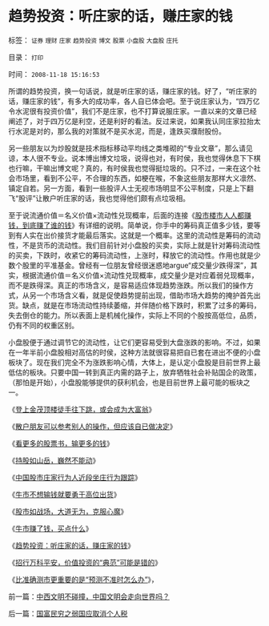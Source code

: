 # 趋势投资：听庄家的话，赚庄家的钱

标签： `证券` `理财` `庄家` `趋势投资` `博文` `股票` `小盘股` `大盘股` `庄托` 

目录： `打印`

时间： `2008-11-18 15:16:53`

所谓的趋势投资，换一句话说，就是听庄家的话，赚庄家的钱。好了，“听庄家的话，赚庄家的钱”，有多大的成功率，各人自已体会吧。至于说庄家认为，“四万亿令水泥很有投资价值”，我们不是庄家，也不打算说服庄家。一直以来的文章已经阐述了，对于四万亿是利空，还是利好的看法。反过来说，如果我认同庄家拉抬太行水泥是对的，那么我的对策就不是买水泥，而是，逢跌买濮耐股份。

另一些朋友以为炒股就是技术指标移动平均线之类堆砌的“专业文章”，那么请见谅，本人很不专业。说本博出博文垃圾，说得也对，有时侯，我也觉得休息下下棋也行嘛，干嘛出博文呢？真的，有时侯我也觉得挺垃圾的。只不过，一来在这个社会市场里，看到不公平，不合理的东西，如梗在喉，不象这些朋友那样大义凛然、镇定自若。另一方面，看到一些股评人士无视市场明显不公平制度，只是上下翻飞“股评”让散户听庄家的话，我也觉得他们颇有点垃圾相。

至于说流通价值＝名义价值×流动性兑现概率，后面的连接《[股市楼市人人都赚钱，到底赚了谁的钱](../../../2007/9/21/股市楼市人人都赚钱，到底赚了谁的钱.md)》有详细的说明。简单说，你手中的筹码真正值多少钱，要等到有人实在出价接货才能最后落实。这就是一个概率。这里的流动性是筹码的流动性，不是货币的流动性。我们目前针对小盘股的买卖，实际上就是针对筹码流动性的买卖，下跌时，收紧它的筹码流动性，上涨时，释放它的流动性。作用也就是少数个股里的平准基金。曾经有一位朋友曾经很迷惑地argue“成交量少跌得深”，其实，根据流通价值＝名义价值×流动性兑现概率，成交量少是对应着弱兑现概率，而不是跌得深。真正的市场含义，是容易适应体现趋势涨跌。所以我们的操作方式，从另一个市场含义看，就是促使趋势提前出现，借助市场大趋势的掩护首先出货。缺点，就是在市场流动性持续萎缩，并伴随价格下跌时，积累了过多的筹码，失去倒仓的能力。所以表面上是机械化操作，实际上不同的个股按高低位，品质，仍有不同的权重区别。

小盘股便于通过调节它的流动性，让它们更容易受到大盘涨跌的影响。不过，如果在一年半前小盘股相对高估的时侯，这种方法就很容易把自已套在进出不便的小盘板块了。现在我们完全不为涨跌影响心情，大体上，是认定小盘股是目前世界上最低估的板块。只要中国一转到真正内需的路子上，放弃牺牲社会补贴国企的政策，（那怕是开始），小盘股能够提供的获利机会，也是目前世界上最可能的板块之一。

《[登上金茂顶楼徒手往下跳，或会成为大富翁](../../../2007/9/6/登上金茂顶楼徒手往下跳，或会成为大富翁，绝不骗您.md)》

《[散户朋友可以参考别人的操作，但应该自已做决定](../../../2007/9/6/散户朋友可以参考别人的操作，但应该自已做决定.md)》

《[看更多的股票书，输更多的钱](../../../2007/8/31/看更多的股票书，输更多的钱.md)》

《[持股如山岳，巍然不能动](../../../2007/8/30/持股如山岳，巍然不能动.md)》

《[中国股市庄家行为人近段坐庄行为跟踪](../../../2007/9/16/中国股市庄家行为人近段坐庄行为跟踪.md)》

《[牛市不想输钱就要勇于高位出货](../../../2007/10/23/牛市不想输钱就要勇于高位出货.md)》

《[股市如战场，大道无为，克服心魔](../../../2007/10/27/股市如战场，克服心魔.md)》

《[牛市赚了钱，买点什么](../../../2007/9/23/有钱，给自已，给家庭买点保险.md)》

《[趋势投资：听庄家的话，赚庄家的钱](../../../2008/11/18/趋势投资：听庄家的话，赚庄家的钱.md)》

《[招行万科平安，价值投资的“典范”可能是错的](../../../2008/7/3/招行万科平安价值投资只怕其实难符.md)》

《[比准确测市更重要的是“预测不准时怎么办”](../../../2008/3/4/比准确测市更重要的是“预测不准时怎么办”.md)》，



前一篇：[中西文明不碰撞，中国文明会走向世界吗？](../../../2008/11/17/中西文明不碰撞，中国文明会走向世界吗？.md)

后一篇：[国富民穷之弱国应取消个人税](../../../2008/11/19/国富民穷之弱国应取消个人税.md)